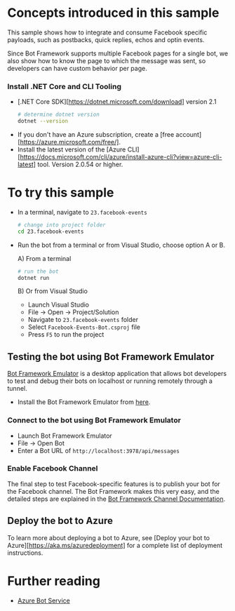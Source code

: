 ﻿# Concepts introduced in this sample

This sample shows how to integrate and consume Facebook specific payloads, such as postbacks, quick replies, echos and optin events. 

Since Bot Framework supports multiple Facebook pages for a single bot, we also show how to know the page to which the message was sent, so developers can have custom behavior per page.

### Install .NET Core and CLI Tooling
- [.NET Core SDK][https://dotnet.microsoft.com/download] version 2.1
	```bash
	# determine dotnet version
	dotnet --version
	```
- If you don't have an Azure subscription, create a [free account][https://azure.microsoft.com/free/].
- Install the latest version of the [Azure CLI][https://docs.microsoft.com/cli/azure/install-azure-cli?view=azure-cli-latest] tool. Version 2.0.54 or higher.

# To try this sample
- In a terminal, navigate to `23.facebook-events`
    ```bash
    # change into project folder
	cd 23.facebook-events
    ```
- Run the bot from a terminal or from Visual Studio, choose option A or B.

	A) From a terminal
	```bash
	# run the bot
	dotnet run
	```

	B) Or from Visual Studio
	- Launch Visual Studio
	- File -> Open -> Project/Solution
	- Navigate to `23.facebook-events` folder
	- Select `Facebook-Events-Bot.csproj` file
	- Press `F5` to run the project

## Testing the bot using Bot Framework Emulator
[Bot Framework Emulator](https://github.com/microsoft/botframework-emulator) is a desktop application that allows bot developers to test and debug their bots on localhost or running remotely through a tunnel.

- Install the Bot Framework Emulator from [here](https://aka.ms/botframeworkemulator).

### Connect to the bot using Bot Framework Emulator
- Launch Bot Framework Emulator
- File -> Open Bot
- Enter a Bot URL of `http://localhost:3978/api/messages`

### Enable Facebook Channel

The final step to test Facebook-specific features is to publish your bot for the Facebook channel. The Bot Framework makes this very easy,
and the detailed steps are explained in the [Bot Framework Channel Documentation](https://docs.microsoft.com/en-us/azure/bot-service/bot-service-channel-connect-facebook?view=azure-bot-service-3.0).

## Deploy the bot to Azure
To learn more about deploying a bot to Azure, see [Deploy your bot to Azure][https://aka.ms/azuredeployment] for a complete list of deployment instructions.

# Further reading
- [Azure Bot Service](https://docs.microsoft.com/en-us/azure/bot-service/bot-service-overview-introduction?view=azure-bot-service-4.0)